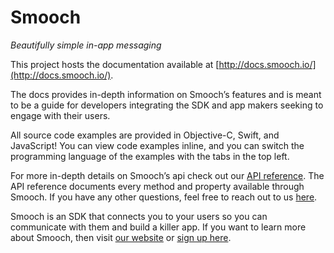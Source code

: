 # Smooch
*Beautifully simple in-app messaging*

This project hosts the documentation available at [http://docs.smooch.io/](http://docs.smooch.io/).

The docs provides in-depth information on Smooch’s features and is meant to be a guide for developers integrating the SDK and app makers seeking to engage with their users.

All source code examples are provided in Objective-C, Swift, and JavaScript! You can view code examples inline, and you can switch the programming language of the examples with the tabs in the top left.

For more in-depth details on Smooch’s api check out our [API reference](http://docs.smooch.io/api/). The API reference documents every method and property available through Smooch. If you have any other questions, feel free to reach out to us [here](mailto:help@smooch.io).

Smooch is an SDK that connects you to your users so you can communicate with them and build a killer app. If you want to learn more about Smooch, then visit [our website](https://smooch.io) or [sign up here](https://app.smooch.io/signup).
